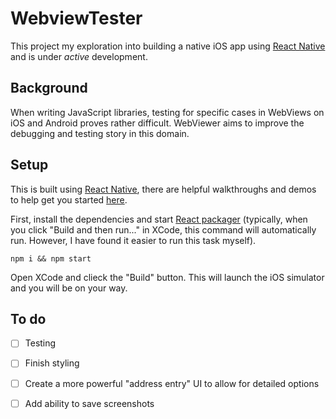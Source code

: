 WebviewTester
=============

This project my exploration into building a native iOS app using [React Native](http://facebook.github.io/react-native/) and is under _active_ development.

## Background

When writing JavaScript libraries, testing for specific cases in WebViews on iOS and Android proves rather difficult. WebViewer aims to improve the debugging and testing story in this domain.

## Setup

This is built using [React Native](http://facebook.github.io/react-native/), there are helpful walkthroughs and demos to help get you started [here](http://facebook.github.io/react-native/docs/getting-started.html#content).


First, install the dependencies and start [React packager](https://github.com/facebook/react-native/tree/master/packager) (typically, when you click "Build and then run..." in XCode, this command will automatically run. However, I have found it easier to run this task myself).

```
npm i && npm start
```

Open XCode and clieck the "Build" button. This will launch the iOS simulator and you will be on your way.

## To do

- [ ] Testing
- [ ] Finish styling
- [ ] Create a more powerful "address entry" UI to allow for detailed options
- [ ] Add ability to save screenshots


